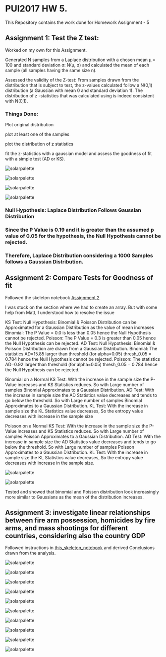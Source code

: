 # PUI2017 HW 5.

This Repository contains the work done for Homework Assignment - 5


## Assignment 1: Test the Z test: 

Worked on my own for this Assignment.


Generated N samples from a Laplace distribution with a chosen mean μ = 100 and standard deviation σ: N(μ, σ) and calculated the mean of each sample (all samples having the same size n). 

Assessed the validity of the Z-test: From samples drawn from the distribution that is subject to test, the z-values calculated follow a N(0,1) distribution (a Gaussian with mean 0 and standard deviation 1). The distribution of z -statistics that was calculated using  is indeed consistent with N(0,1).

### Things Done: 

Plot original distribution

plot at least one of the samples

plot the distribution of z statistics

fit the z-statistics with a gaussian model and assess the goodness of fit with a simple test (AD or KS).

![solarpalette](screenshots/9d.png)

![solarpalette](screenshots/9e.png)

![solarpalette](screenshots/9f.png)

![solarpalette](screenshots/9g.png)

### Null Hypothesis: Laplace Distribution Follows Gaussian Distribution 
### Since the P Value is 0.19 and it is greater than the assumed p value of 0.05 for the hypothesis, the Null Hypothesis cannot be rejected.

### Therefore, Laplace Distribution considering a 1000 Samples follows a Gaussian Distribution.


## Assignment 2: Compare Tests for Goodness of fit
Followed the skeleton notebook [Assignment 2](https://github.com/fedhere/PUI2017_fb55/blob/master/HW5_fb55/Assignment2_instructions.ipynb)

I was stuck on the section where we had to create an array. But with some help from Matt, I understood how to resolve the issue

KS Test:
Null Hypothesis: Binomial & Poisson Distribution can be Approximated for a Gaussian Distribution as the value of mean increases
Binomial: The P Value = 0.0 is less than 0.05 hence the Null Hypothesis cannot be rejected.
Poisson: The P Value = 0.3 is greater than 0.05 hence the Null Hypothesis can be rejected.
AD Test:
Null Hypothesis: Binomial & Poisson Distribution are drawn from a Gaussian Distribution.
Binomial: The statistics AD=15.85 larger than threshold (for alpha=0.05) thresh_0.05 = 0.784 hence the Null Hypothesis cannot be rejected.
Poisson: The statistics AD=0.92 larger than threshold (for alpha=0.05) thresh_0.05 = 0.784 hence the Null Hypothesis can be rejected.

Binomial on a Normal
KS Test: With the increase in the sample size the P-Value increases and KS Statistics reduces. So with Large number of samples Binomial Approximates to a Gaussian Distribution.
AD Test: With the increase in sample size the AD Statistics value decreases and tends to go below the threshold. So with Large number of samples Binomial Approximates to a Gaussian Distribution.
KL Test: With the increase in sample size the KL Statistics value decreases, So the entropy value decreases with increase in the sample size

Poisson on a Normal
KS Test: With the increase in the sample size the P-Value increases and KS Statistics reduces. So with Large number of samples Poisson Approximates to a Gaussian Distribution.
AD Test: With the increase in sample size the AD Statistics value decreases and tends to go below the threshold. So with Large number of samples Poisson Approximates to a Gaussian Distribution.
KL Test: With the increase in sample size the KL Statistics value decreases, So the entropy value decreases with increase in the sample size.

![solarpalette](screenshots/9b.png)

![solarpalette](screenshots/9c.png)



Tested and showed that binomial and Poisson distribution look increasingly more similar to Gaussians as the mean of the distribution increases.


## Assignment 3: investigate linear relationships between fire arm possession, homicides by fire arms, and mass shootings for different countries, considering also the country GDP


Followed instructions in [this_skeleton_notebook](https://github.com/fedhere/PUI2017_fb55/blob/master/HW5_fb55/Assignment3_instructionsUpdated.ipynb) and derived Conclusions drawn from the analysis.

![solarpalette](screenshots/1.png)

![solarpalette](screenshots/2.png)

![solarpalette](screenshots/3.png)

![solarpalette](screenshots/4.png)

![solarpalette](screenshots/5.png)

![solarpalette](screenshots/6.png)

![solarpalette](screenshots/7.png)

![solarpalette](screenshots/8.png)

![solarpalette](screenshots/9.png)

![solarpalette](screenshots/9a.png)




